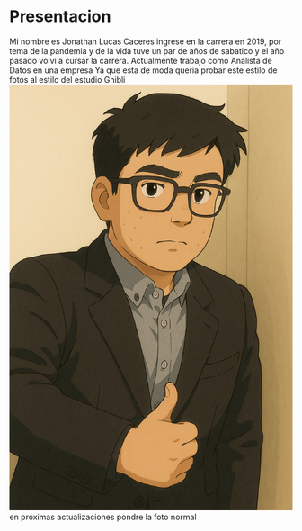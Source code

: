 # Presentacion
Mi nombre es Jonathan Lucas Caceres ingrese en la carrera en 2019, por tema de la pandemia y de la vida tuve un par de años de sabatico y el año pasado volvi a cursar la carrera.
Actualmente trabajo como Analista de Datos en una empresa
Ya que esta de moda queria probar este estilo de fotos al estilo del estudio Ghibli
![](https://github.com/pdepjm/2025-tp0-presentacion-LucasK55/blob/main/ChatGPT%20Image%2031%20mar%202025%2C%2009_34_15%20p.m..png)
en proximas actualizaciones pondre la foto normal
